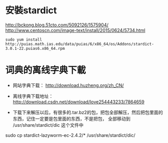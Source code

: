 # 安裝stardict
http://bckong.blog.51cto.com/5092126/1575904/     
http://www.centoscn.com/image-text/install/2015/0624/5734.html       
```
sudo yum install http://puias.math.ias.edu/data/puias/6/x86_64/os/Addons/stardict-3.0.1-22.puias6.x86_64.rpm    
```
# 词典的离线字典下載    
* 网站字典下载：    http://download.huzheng.org/zh_CN/
* 离线字典下载地址：    http://download.csdn.net/download/love254443233/7864659

* 下载下来解压以后，有很多的.tar.bz2的包，把包全部解压，然后把包里面的东西，记住一定要是包里面的东西，不是把包， 全部移动到 /usr/share/stardict/dic  这个文件中       

sudo cp stardict-lazyworm-ec-2.4.2/* /usr/share/stardict/dic/     